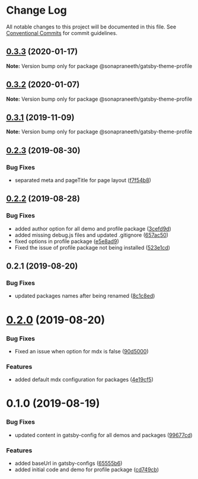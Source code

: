 # Change Log

All notable changes to this project will be documented in this file.
See [Conventional Commits](https://conventionalcommits.org) for commit guidelines.

## [0.3.3](https://github.com/sonapraneeth-a/sonapraneeth-gatsby-themes/compare/@sonapraneeth/gatsby-theme-profile@0.3.2...@sonapraneeth/gatsby-theme-profile@0.3.3) (2020-01-17)

**Note:** Version bump only for package @sonapraneeth/gatsby-theme-profile

## [0.3.2](https://github.com/sonapraneeth-a/sonapraneeth-gatsby-themes/compare/@sonapraneeth/gatsby-theme-profile@0.3.1...@sonapraneeth/gatsby-theme-profile@0.3.2) (2020-01-07)

**Note:** Version bump only for package @sonapraneeth/gatsby-theme-profile

## [0.3.1](https://github.com/sonapraneeth-a/sonapraneeth-gatsby-themes/compare/@sonapraneeth/gatsby-theme-profile@0.3.0...@sonapraneeth/gatsby-theme-profile@0.3.1) (2019-11-09)

**Note:** Version bump only for package @sonapraneeth/gatsby-theme-profile

## [0.2.3](https://github.com/sonapraneeth-a/sonapraneeth-gatsby-themes/compare/@sonapraneeth/gatsby-theme-profile@0.2.2...@sonapraneeth/gatsby-theme-profile@0.2.3) (2019-08-30)

### Bug Fixes

- separated meta and pageTitle for page layout ([f7f54b8](https://github.com/sonapraneeth-a/sonapraneeth-gatsby-themes/commit/f7f54b8))

## [0.2.2](https://github.com/sonapraneeth-a/sonapraneeth-gatsby-themes/compare/@sonapraneeth/gatsby-theme-profile@0.2.1...@sonapraneeth/gatsby-theme-profile@0.2.2) (2019-08-28)

### Bug Fixes

- added author option for all demo and profile package ([3cefd9d](https://github.com/sonapraneeth-a/sonapraneeth-gatsby-themes/commit/3cefd9d))
- added missing debug.js files and updated .gitignore ([657ac50](https://github.com/sonapraneeth-a/sonapraneeth-gatsby-themes/commit/657ac50))
- fixed options in profile package ([e5e8ad9](https://github.com/sonapraneeth-a/sonapraneeth-gatsby-themes/commit/e5e8ad9))
- Fixed the issue of profile package not being installed ([523e1cd](https://github.com/sonapraneeth-a/sonapraneeth-gatsby-themes/commit/523e1cd))

## 0.2.1 (2019-08-20)

### Bug Fixes

- updated packages names after being renamed ([8c1c8ed](https://github.com/sonapraneeth-a/sonapraneeth-gatsby-themes/commit/8c1c8ed))

# [0.2.0](https://github.com/sonapraneeth-a/sonapraneeth-gatsby-themes/compare/@sonapraneeth/gatsby-theme-profile@0.1.0...@sonapraneeth/gatsby-theme-profile@0.2.0) (2019-08-20)

### Bug Fixes

- Fixed an issue when option for mdx is false ([90d5000](https://github.com/sonapraneeth-a/sonapraneeth-gatsby-themes/commit/90d5000))

### Features

- added default mdx configuration for packages ([4e19cf5](https://github.com/sonapraneeth-a/sonapraneeth-gatsby-themes/commit/4e19cf5))

# 0.1.0 (2019-08-19)

### Bug Fixes

- updated content in gatsby-config for all demos and packages ([99677cd](https://github.com/sonapraneeth-a/sonapraneeth-gatsby-themes/commit/99677cd))

### Features

- added baseUrl in gatsby-configs ([65555b6](https://github.com/sonapraneeth-a/sonapraneeth-gatsby-themes/commit/65555b6))
- added initial code and demo for profile package ([cd749cb](https://github.com/sonapraneeth-a/sonapraneeth-gatsby-themes/commit/cd749cb))
